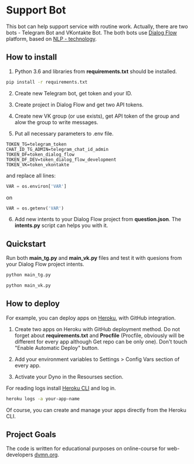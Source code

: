 # Support Bot

This bot can help support service with routine work. Actually, there are two bots  - Telegram Bot and VKontakte Bot. The both bots use [Dialog Flow](https://dialogflow.com/) platform, based on [NLP - technology](https://en.wikipedia.org/wiki/Natural_language_processing).

## How to install

1. Python 3.6 and libraries from **requirements.txt** should be installed.

```bash
pip install -r requirements.txt
```

2. Create new Telegram bot, get token and your ID.

3. Create project in Dialog Flow and get two API tokens.

4. Create new VK group (or use exists), get API token of the group and alow the group to write messages.

5. Put all necessary parameters to .env file.

```
TOKEN_TG=telegram_token
CHAT_ID_TG_ADMIN=telegram_chat_id_admin
TOKEN_DF=token_dialog_flow
TOKEN_DF_DEV=token_dialog_flow_development
TOKEN_VK=token_vkontakte

```
and replace all lines:

```python
VAR = os.environ['VAR']
```

on

```python
VAR = os.getenv('VAR')
```

6. Add new intents to your Dialog Flow project from **question.json**. The **intents.py** script can helps you with it.


## Quickstart

Run both **main_tg.py** and **main_vk.py** files and test it with quesions from your Dialog Flow project intents.

```bash
python main_tg.py
```

```bash
python main_vk.py
```

## How to deploy

For example, you can deploy apps on [Heroku](https://heroku.com), with
GitHub integration.

1. Create two apps on Heroku with GitHub deployment method. Do not forget
about **requirements.txt** and **Procfile** (Procfile, obviously will be different for every app although Get repo can be only one). Don't touch "Enable Automatic Deploy" button.

2. Add your environment variables to Settings > Config Vars section of every app.

3. Activate your Dyno in the Resourses section.

For reading logs install [Heroku CLI](https://devcenter.heroku.com/articles/heroku-cli#download-and-install) and log in.

```bash
heroku logs -a your-app-name
```

Of course, you can create and manage your apps directly from the Heroku CLI.


## Project Goals

The code is written for educational purposes on online-course for
web-developers [dvmn.org](https://dvmn.org/).

